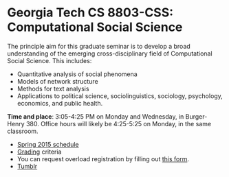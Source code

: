 Georgia Tech CS 8803-CSS: Computational Social Science
============

The principle aim for this graduate seminar is to develop a broad
understanding of the emerging cross-disciplinary field of Computational Social Science.
This includes:
+ Quantitative analysis of social phenomena
+ Models of network structure
+ Methods for text analysis
+ Applications to political science, sociolinguistics, sociology,
psychology, economics, and public health.

**Time and place**: 3:05-4:25 PM on Monday and Wednesday, in Burger-Henry 380. Office hours will likely be 4:25-5:25 on Monday, in the same classroom.

- [Spring 2015 schedule](schedule.md)
- [Grading](grading.md) criteria
- You can request overload registration by filling out [this form](http://goo.gl/forms/QaWxRhgVeE).
- [Tumblr](http://gt-css-class-sp15.tumblr.com/)
